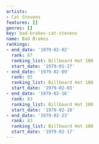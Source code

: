 ```yaml
---
artists:
- Cat Stevens
features: []
genres: []
key: bad-brakes-cat-stevens
name: Bad Brakes
rankings:
- end_date: '1979-02-02'
  rank: 87
  ranking_list: Billboard Hot 100
  start_date: '1979-01-27'
- end_date: '1979-02-09'
  rank: 85
  ranking_list: Billboard Hot 100
  start_date: '1979-02-03'
- end_date: '1979-02-16'
  rank: 83
  ranking_list: Billboard Hot 100
  start_date: '1979-02-10'
- end_date: '1979-02-23'
  rank: 83
  ranking_list: Billboard Hot 100
  start_date: '1979-02-17'
---
```



